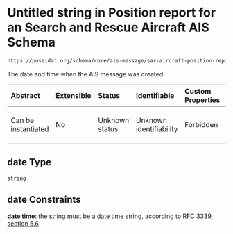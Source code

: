 # Untitled string in Position report for an Search and Rescue Aircraft AIS Schema

```txt
https://poseidat.org/schema/core/ais-message/sar-aircraft-position-report.json#/properties/date
```

The date and time when the AIS message was created.

| Abstract            | Extensible | Status         | Identifiable            | Custom Properties | Additional Properties | Access Restrictions | Defined In                                                                                                              |
| :------------------ | :--------- | :------------- | :---------------------- | :---------------- | :-------------------- | :------------------ | :---------------------------------------------------------------------------------------------------------------------- |
| Can be instantiated | No         | Unknown status | Unknown identifiability | Forbidden         | Allowed               | none                | [sar-aircraft-position-report.json*](schemas/core/ais-message/sar-aircraft-position-report.json "open original schema") |

## date Type

`string`

## date Constraints

**date time**: the string must be a date time string, according to [RFC 3339, section 5.6](https://tools.ietf.org/html/rfc3339 "check the specification")
